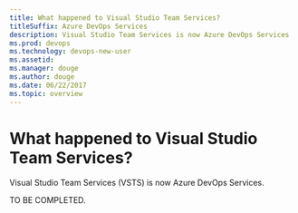 ```yaml
---
title: What happened to Visual Studio Team Services?   
titleSuffix: Azure DevOps Services
description: Visual Studio Team Services is now Azure DevOps Services  
ms.prod: devops
ms.technology: devops-new-user
ms.assetid:  
ms.manager: douge
ms.author: douge
ms.date: 06/22/2017
ms.topic: overview
---
```


# What happened to Visual Studio Team Services?


Visual Studio Team Services (VSTS) is now Azure DevOps Services.  

TO BE COMPLETED. 
 
